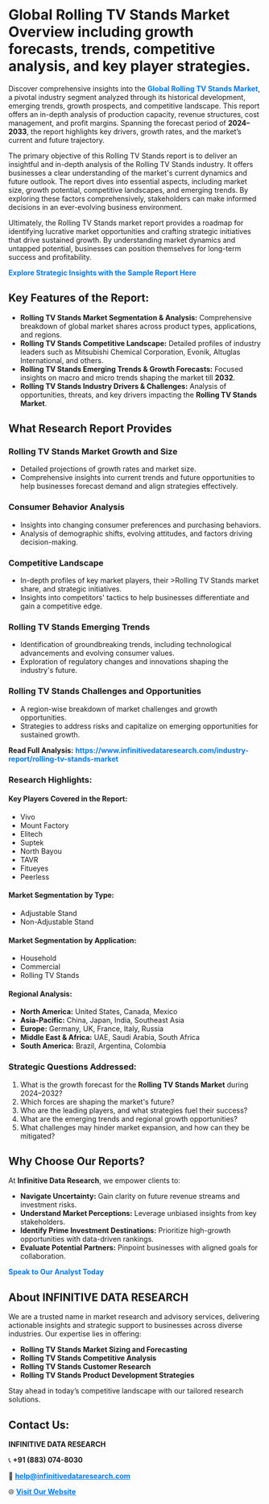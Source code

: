 <h1>Global Rolling TV Stands Market Overview including growth forecasts, trends, competitive analysis, and key player strategies.</h1>
<p>
Discover comprehensive insights into the 
<a href="https://www.infinitivedataresearch.com/industry-report/rolling-tv-stands-market" rel="dofollow" style="color: #007BFF; text-decoration: none;"><strong>Global Rolling TV Stands Market</strong></a>, a pivotal industry segment analyzed through its historical development, emerging trends, growth prospects, and competitive landscape. This report offers an in-depth analysis of production capacity, revenue structures, cost management, and profit margins. Spanning the forecast period of <strong>2024–2033</strong>, the report highlights key drivers, growth rates, and the market’s current and future trajectory.
</p>
<p>
The primary objective of this Rolling TV Stands report is to deliver an insightful and in-depth analysis of the Rolling TV Stands industry. It offers businesses a clear understanding of the market's current dynamics and future outlook. The report dives into essential aspects, including market size, growth potential, competitive landscapes, and emerging trends. By exploring these factors comprehensively, stakeholders can make informed decisions in an ever-evolving business environment.
</p>
<p>
Ultimately, the Rolling TV Stands market report provides a roadmap for identifying lucrative market opportunities and crafting strategic initiatives that drive sustained growth. By understanding market dynamics and untapped potential, businesses can position themselves for long-term success and profitability.
</p>
<p>
<a href="https://www.infinitivedataresearch.com/request-sample/reportId=103145" style="color: #007BFF; text-decoration: none;"><strong>Explore Strategic Insights with the Sample Report Here</strong></a>
</p>

<h2>Key Features of the Report:</h2>
<ul>
<li><strong>Rolling TV Stands Market Segmentation & Analysis:</strong> Comprehensive breakdown of global market shares across product types, applications, and regions.</li>
<li><strong>Rolling TV Stands Competitive Landscape:</strong> Detailed profiles of industry leaders such as Mitsubishi Chemical Corporation, Evonik, Altuglas International, and others.</li>
<li><strong>Rolling TV Stands Emerging Trends & Growth Forecasts:</strong> Focused insights on macro and micro trends shaping the market till <strong>2032</strong>.</li>
<li><strong>Rolling TV Stands Industry Drivers & Challenges:</strong> Analysis of opportunities, threats, and key drivers impacting the <strong>Rolling TV Stands Market</strong>.</li>
</ul>

<h2>What Research Report Provides</h2>
<h3>Rolling TV Stands Market Growth and Size</h3>
<ul>
<li>Detailed projections of growth rates and market size.</li>
<li>Comprehensive insights into current trends and future opportunities to help businesses forecast demand and align strategies effectively.</li>
</ul>

<h3>Consumer Behavior Analysis</h3>
<ul>
<li>Insights into changing consumer preferences and purchasing behaviors.</li>
<li>Analysis of demographic shifts, evolving attitudes, and factors driving decision-making.</li>
</ul>

<h3>Competitive Landscape</h3>
<ul>
<li>In-depth profiles of key market players, their >Rolling TV Stands market share, and strategic initiatives.</li>
<li>Insights into competitors' tactics to help businesses differentiate and gain a competitive edge.</li>
</ul>

<h3>Rolling TV Stands Emerging Trends</h3>
<ul>
<li>Identification of groundbreaking trends, including technological advancements and evolving consumer values.</li>
<li>Exploration of regulatory changes and innovations shaping the industry's future.</li>
</ul>

<h3>Rolling TV Stands Challenges and Opportunities</h3>
<ul>
<li>A region-wise breakdown of market challenges and growth opportunities.</li>
<li>Strategies to address risks and capitalize on emerging opportunities for sustained growth.</li>
</ul>
<p><strong>Read Full Analysis:</strong> <a href="https://www.infinitivedataresearch.com/industry-report/rolling-tv-stands-market" rel="dofollow" style="color: #007BFF; text-decoration: none;"><strong>https://www.infinitivedataresearch.com/industry-report/rolling-tv-stands-market</strong></a></p>
<h3>Research Highlights:</h3>
<h4>Key Players Covered in the Report:</h4>
<ul><li>Vivo</li><li>Mount Factory</li><li>Elitech</li><li>Suptek</li><li>North Bayou</li><li>TAVR</li><li>Fitueyes</li><li>Peerless</li></ul>
<h4>Market Segmentation by Type:</h4>
<ul><li>Adjustable Stand</li><li>Non-Adjustable Stand</li></ul>
<h4>Market Segmentation by Application:</h4>
<ul><li>Household</li><li>Commercial</li><li>Rolling TV Stands</li></ul>

<h4>Regional Analysis:</h4>
<ul>
<li><strong>North America:</strong> United States, Canada, Mexico</li>
<li><strong>Asia-Pacific:</strong> China, Japan, India, Southeast Asia</li>
<li><strong>Europe:</strong> Germany, UK, France, Italy, Russia</li>
<li><strong>Middle East & Africa:</strong> UAE, Saudi Arabia, South Africa</li>
<li><strong>South America:</strong> Brazil, Argentina, Colombia</li>
</ul>

<h3>Strategic Questions Addressed:</h3>
<ol>
<li>What is the growth forecast for the <strong>Rolling TV Stands Market</strong> during 2024–2032?</li>
<li>Which forces are shaping the market's future?</li>
<li>Who are the leading players, and what strategies fuel their success?</li>
<li>What are the emerging trends and regional growth opportunities?</li>
<li>What challenges may hinder market expansion, and how can they be mitigated?</li>
</ol>

<h2>Why Choose Our Reports?</h2>
<p>At <strong>Infinitive Data Research</strong>, we empower clients to:</p>
<ul>
<li><strong>Navigate Uncertainty:</strong> Gain clarity on future revenue streams and investment risks.</li>
<li><strong>Understand Market Perceptions:</strong> Leverage unbiased insights from key stakeholders.</li>
<li><strong>Identify Prime Investment Destinations:</strong> Prioritize high-growth opportunities with data-driven rankings.</li>
<li><strong>Evaluate Potential Partners:</strong> Pinpoint businesses with aligned goals for collaboration.</li>
</ul>
<p><a href="https://www.infinitivedataresearch.com/industry-report/rolling-tv-stands-market" rel="dofollow" style="color: #007BFF; text-decoration: none;"><strong>Speak to Our Analyst Today</strong></a></p>

<h2>About INFINITIVE DATA RESEARCH</h2>
<p>We are a trusted name in market research and advisory services, delivering actionable insights and strategic support to businesses across diverse industries. Our expertise lies in offering:</p>
<ul>
<li><strong>Rolling TV Stands Market Sizing and Forecasting</strong></li>
<li><strong>Rolling TV Stands Competitive Analysis</strong></li>
<li><strong>Rolling TV Stands Customer Research</strong></li>
<li><strong>Rolling TV Stands Product Development Strategies</strong></li>
</ul>
<p>Stay ahead in today’s competitive landscape with our tailored research solutions.</p>

<h2>Contact Us:</h2>
<p><strong>INFINITIVE DATA RESEARCH</strong></p>
<p>📞 <strong>+91 (883) 074-8030</strong></p>
<p>📧 <strong><a href="mailto:help@infinitivedataresearch.com" style="color: #007BFF;">help@infinitivedataresearch.com</a></strong></p>
<p>🌐 <strong><a href="https://www.infinitivedataresearch.com" rel="dofollow" style="color: #007BFF;">Visit Our Website</a></strong></p>